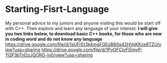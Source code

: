 # Starting-Fisrt-Language
My personal advice to my juniors and anyone visiting this would be start off with C++. Then explore and learn any language of your interest.
**I will give you two links below, to download basic C++ books, for those who are new in coding word and do not know any language**
https://drive.google.com/file/d/1sUFrEt3k4mgFGEoB80q42HVsKKze8TZU/view?usp=sharing
https://drive.google.com/file/d/1PyOFCivFi5myP-YQP3bTnDzJQORG-jo0/view?usp=sharing
